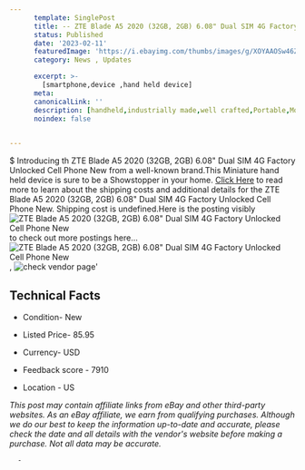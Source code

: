 ```yaml
---
      template: SinglePost
      title: -- ZTE Blade A5 2020 (32GB, 2GB) 6.08" Dual SIM 4G Factory Unlocked Cell Phone New
      status: Published
      date: '2023-02-11'
      featuredImage: 'https://i.ebayimg.com/thumbs/images/g/XOYAAOSw46ZgJBeZ/s-l225.jpg'
      category: News , Updates

      excerpt: >-
        [smartphone,device ,hand held device]
      meta:
      canonicalLink: ''
      description: [handheld,industrially made,well crafted,Portable,Mobile,Compact,Convenient,Lightweight,Maneuverable,Man-portable,Miniature,Carriable,Hand-held,Light,Holdable,Transportable,Mobile device,Pocket-sized,On-the-go,Wireless,Cordless,Compact size,Convenient size, smartphone,device ,hand held device]
      noindex: false
      

---
```

$
      Introducing th ZTE Blade A5 2020 (32GB, 2GB) 6.08" Dual SIM 4G Factory Unlocked Cell Phone New from a well-known brand.This Miniature hand held device is sure to be a Showstopper in your home. [Click Here](https://www.ebay.com/itm/124568045593?hash=item1d00d58819%3Ag%3AXOYAAOSw46ZgJBeZ&mkevt=1&mkcid=1&mkrid=711-53200-19255-0&campid=%253CePNCampaignId%253E&customid=%253CreferenceId%253E&toolid=10049) to read more to learn about the shipping costs and additional details for the ZTE Blade A5 2020 (32GB, 2GB) 6.08" Dual SIM 4G Factory Unlocked Cell Phone New. Shipping cost is undefined.Here is the posting visibly ![ZTE Blade A5 2020 (32GB, 2GB) 6.08" Dual SIM 4G Factory Unlocked Cell Phone New](https://i.ebayimg.com/thumbs/images/g/XOYAAOSw46ZgJBeZ/s-l225.jpg) to check out more postings here... ![ZTE Blade A5 2020 (32GB, 2GB) 6.08" Dual SIM 4G Factory Unlocked Cell Phone New](https://i.ebayimg.com/images/g/XOYAAOSw46ZgJBeZ/s-l960.jpg), ![check vendor page](https://origin-galleryplus.ebayimg.com/ws/web/124568045593_2_0_1/225x225.jpg,https://origin-galleryplus.ebayimg.com/ws/web/124568045593_3_0_1/225x225.jpg,https://origin-galleryplus.ebayimg.com/ws/web/124568045593_4_0_1/225x225.jpg,https://origin-galleryplus.ebayimg.com/ws/web/124568045593_5_0_1/225x225.jpg)'

      

 ## Technical Facts 



     
      

 - Condition- New 


      

 - Listed Price- 85.95 


      

 - Currency- USD 


      

 - Feedback score - 7910 


      

 - Location - US 


      
      

 *_This post may contain affiliate links from eBay and other third-party websites. As an eBay affiliate, we earn from qualifying purchases. Although we do our best to keep the information up-to-date and accurate, please check the date and all details with the vendor's website before making a purchase. Not all data may be accurate._*




      -
